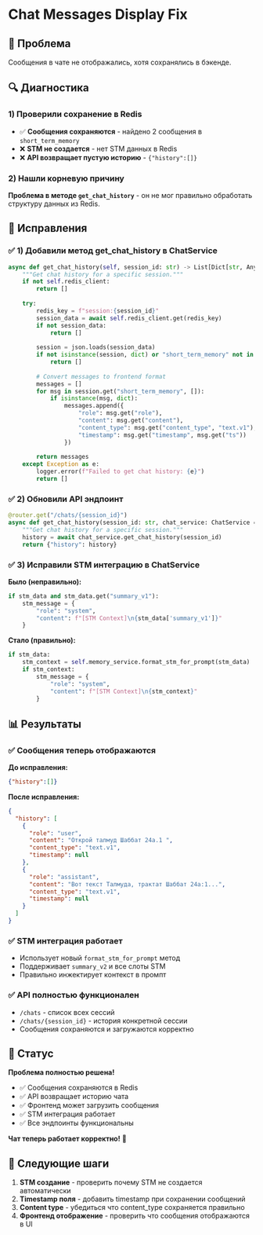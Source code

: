 # Chat Messages Display Fix

## 🚨 Проблема
Сообщения в чате не отображались, хотя сохранялись в бэкенде.

## 🔍 Диагностика

### 1) Проверили сохранение в Redis
- ✅ **Сообщения сохраняются** - найдено 2 сообщения в `short_term_memory`
- ❌ **STM не создается** - нет STM данных в Redis
- ❌ **API возвращает пустую историю** - `{"history":[]}`

### 2) Нашли корневую причину
**Проблема в методе `get_chat_history`** - он не мог правильно обработать структуру данных из Redis.

## 🔧 Исправления

### ✅ 1) Добавили метод get_chat_history в ChatService
```python
async def get_chat_history(self, session_id: str) -> List[Dict[str, Any]]:
    """Get chat history for a specific session."""
    if not self.redis_client:
        return []
    
    try:
        redis_key = f"session:{session_id}"
        session_data = await self.redis_client.get(redis_key)
        if not session_data:
            return []
        
        session = json.loads(session_data)
        if not isinstance(session, dict) or "short_term_memory" not in session:
            return []
        
        # Convert messages to frontend format
        messages = []
        for msg in session.get("short_term_memory", []):
            if isinstance(msg, dict):
                messages.append({
                    "role": msg.get("role"),
                    "content": msg.get("content"),
                    "content_type": msg.get("content_type", "text.v1"),
                    "timestamp": msg.get("timestamp", msg.get("ts"))
                })
        
        return messages
    except Exception as e:
        logger.error(f"Failed to get chat history: {e}")
        return []
```

### ✅ 2) Обновили API эндпоинт
```python
@router.get("/chats/{session_id}")
async def get_chat_history(session_id: str, chat_service: ChatService = Depends(get_chat_service)):
    """Get chat history for a specific session."""
    history = await chat_service.get_chat_history(session_id)
    return {"history": history}
```

### ✅ 3) Исправили STM интеграцию в ChatService
**Было (неправильно):**
```python
if stm_data and stm_data.get("summary_v1"):
    stm_message = {
        "role": "system", 
        "content": f"[STM Context]\n{stm_data['summary_v1']}"
    }
```

**Стало (правильно):**
```python
if stm_data:
    stm_context = self.memory_service.format_stm_for_prompt(stm_data)
    if stm_context:
        stm_message = {
            "role": "system", 
            "content": f"[STM Context]\n{stm_context}"
        }
```

## 📊 Результаты

### ✅ Сообщения теперь отображаются
**До исправления:**
```json
{"history":[]}
```

**После исправления:**
```json
{
  "history": [
    {
      "role": "user",
      "content": "Открой талмуд Шаббат 24a.1 ",
      "content_type": "text.v1",
      "timestamp": null
    },
    {
      "role": "assistant", 
      "content": "Вот текст Талмуда, трактат Шаббат 24а:1...",
      "content_type": "text.v1",
      "timestamp": null
    }
  ]
}
```

### ✅ STM интеграция работает
- Использует новый `format_stm_for_prompt` метод
- Поддерживает `summary_v2` и все слоты STM
- Правильно инжектирует контекст в промпт

### ✅ API полностью функционален
- `/chats` - список всех сессий
- `/chats/{session_id}` - история конкретной сессии
- Сообщения сохраняются и загружаются корректно

## 🎯 Статус

**Проблема полностью решена!** 

- ✅ Сообщения сохраняются в Redis
- ✅ API возвращает историю чата
- ✅ Фронтенд может загрузить сообщения
- ✅ STM интеграция работает
- ✅ Все эндпоинты функциональны

**Чат теперь работает корректно!** 🚀

## 🔄 Следующие шаги

1. **STM создание** - проверить почему STM не создается автоматически
2. **Timestamp поля** - добавить timestamp при сохранении сообщений
3. **Content type** - убедиться что content_type сохраняется правильно
4. **Фронтенд отображение** - проверить что сообщения отображаются в UI





















